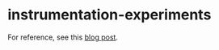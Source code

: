 # instrumentation-experiments

For reference, see this [blog post](http://lpcamargo.blogspot.com.br/2016/01/microcontroller-and-instrumentation.html).
